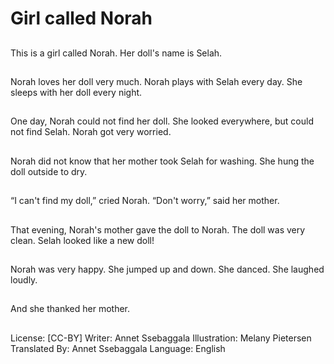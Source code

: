 # Girl called Norah

##
This is a girl called
Norah.
Her doll's name is
Selah.

##
Norah loves her doll
very much.
Norah plays with Selah
every day.
She sleeps with her doll
every night.

##
One day, Norah could
not find her doll.
She looked everywhere,
but could not find
Selah.
Norah got very worried.

##
Norah did not know that
her mother took Selah
for washing.
She hung the doll
outside to dry.

##
“I can't find my doll,”
cried Norah.
“Don't worry,” said her
mother.

##
That evening, Norah's
mother gave the doll to
Norah.
The doll was very clean.
Selah looked like a new
doll!

##
Norah was very happy.
She jumped up and
down.
She danced.
She laughed loudly.

##
And she thanked her
mother.

##
License: [CC-BY]
Writer: Annet Ssebaggala
Illustration: Melany Pietersen
Translated By: Annet Ssebaggala
Language: English
